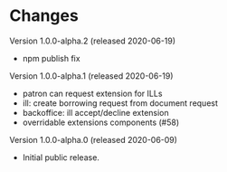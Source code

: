# Changes

Version 1.0.0-alpha.2 (released 2020-06-19)

* npm publish fix

Version 1.0.0-alpha.1 (released 2020-06-19)

* patron can request extension for ILLs
* ill: create borrowing request from document request
* backoffice: ill accept/decline extension
* overridable extensions components (#58)

Version 1.0.0-alpha.0 (released 2020-06-09)

* Initial public release.
